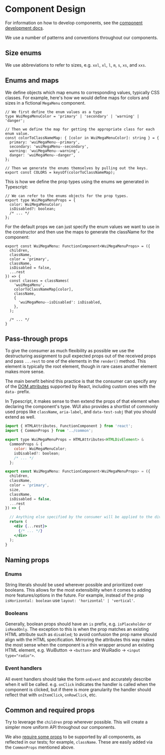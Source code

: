 # Component Design

For information on how to develop components, see the [component development docs][component-development].

We use a number of patterns and conventions throughout our components.

## Size enums

We use abbreviations to refer to sizes, e.g. `xxl`, `xl`, `l`, `m`, `s`, `xs`, and `xxs`.

## Enums and maps

We define objects which map enums to corresponding values, typically CSS classes. For example,
here's how we would define maps for colors and sizes in a fictional `MegaMenu` component.

```tsx
// We first define the enum values as a type
type WuiMegaMenuColor = 'primary' | 'secondary' | 'warning' | 'danger';

// Then we define the map for getting the appropriate class for each enum value.
const colorToClassNameMap: { [color in WuiMegaMenuColor]: string } = {
  primary: 'wuiMegaMenu--primary',
  secondary: 'wuiMegaMenu--secondary',
  warning: 'wuiMegaMenu--warning',
  danger: 'wuiMegaMenu--danger',
};

// Then we generate the enums themselves by pulling out the keys.
export const COLORS = keysOf(colorToClassNameMap);
```

This is how we define the prop types using the enums we generated in Typescript:

```tsx
// We can refer to the enums objects for the prop types.
export type WuiMegaMenuProps = {
  color: WuiMegaMenuColor;
  isDisabled?: boolean;
  /* ... */
};
```

For the default props we can just specify the enum values we want to use in the constructor and then use the maps to generate the className for the component:

```tsx
export const WuiMegaMenu: FunctionComponent<WuiMegaMenuProps> = ({
  children,
  className,
  color = 'primary',
  className,
  isDisabled = false,
  ...rest
}) => {
  const classes = classNames(
    'wuiMegaMenu',
    colorToClassNameMap[color],
    className,
    {
      'wuiMegaMenu--isDisabled': isDisabled,
    },
  );

  /* ... */
}
```

## Pass-through props

To give the consumer as much flexibility as possible we use the destructuring assignment to pull
expected props out of the received props and pass `...rest` to one of the elements in the
`render()` method. This element is typically the root element, though in rare cases another element
makes more sense.

The main benefit behind this practice is that the consumer can specify any of
the [DOM attributes](https://reactjs.org/docs/dom-elements.html) supported by React, including
custom ones with the `data-` prefix.

In Typescript, it makes sense to then extend the props of that element when declaring the component's type. WUI also provides a shortlist of commonly used props like `className`, `aria-label`, and `data-test-subj` that you should extend as well.

```jsx
import { HTMLAttributes, FunctionComponent } from 'react';
import { CommonProps } from '../common';

export type WuiMegaMenuProps = HTMLAttributes<HTMLDivElement> &
  CommonProps & {
    color: WuiMegaMenuColor;
    isDisabled?: boolean;
    /* ... */
  };

export const WuiMegaMenu: FunctionComponent<WuiMegaMenuProps> = ({
  children,
  className,
  color = 'primary',
  size,
  className,
  isDisabled = false,
  ...rest
}) => {

  // Anything else specified by the consumer will be applied to the div as a DOM attribute.
  return (
    <div {...rest}>
      {/* ... */}
    </div>
  );
}
```

## Naming props

### Enums

String literals should be used wherever possible and prioritized over booleans. This allows for the most extensibility when it comes to adding more features/options in the future. For example, instead of the prop `isHorizontal: boolean` use `layout: 'horizontal' | 'vertical'`.

### Booleans

Generally, boolean props should have an `is` prefix, e.g. `isPlaceholder` or `isReadOnly`. The exception to this is when the prop matches an existing HTML attribute such as `disabled`; to avoid confusion the prop name should align with the HTML specification. Mirroring the attributes this way makes the most sense when the component is a thin wrapper around an existing HTML element, e.g. WuiButton -> `<button>` and WuiRadio ->   `<input type="radio">`.

### Event handlers

All event handlers should take the form `onEvent` and accurately describe when it will be called. e.g. `onClick` indicates the handler is called when the component is clicked, but if there is more granularity the handler should reflect that with `onItemClick`, `onRowClick`, etc.

## Common and required props

Try to leverage the `children` prop wherever possible. This will create a simpler more uniform
API throughout our components.

We also [require some props](../src/test/required_props.ts) to be supported by all components, as
reflected in our tests; for example, `className`. These are easily added via the `CommonProps` mentioned above.

[component-development]: component-development.md
